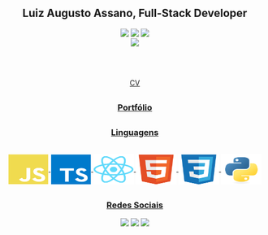 <h2 align="center">Luiz Augusto Assano, Full-Stack Developer</h2>

 
<div align="center"> 
  <a href="https://instagram.com/luiz_assano" target="_blank"><img src="https://img.shields.io/badge/-Instagram-%23E4405F?style=for-the-badge&logo=instagram&logoColor=white" target="_blank"></a>
  <a href = "luizassano2002@gmail.com"><img src="https://img.shields.io/badge/-Gmail-%23333?style=for-the-badge&logo=gmail&logoColor=white" target="_blank"></a>
  <a href="https://www.linkedin.com/in/luiz-augusto-assano/" target="_blank"><img src="https://img.shields.io/badge/-LinkedIn-%230077B5?style=for-the-badge&logo=linkedin&logoColor=white" target="_blank"></a>
</div>

<div align="center">
  <a href="https://github.com/luizassano">
  <img height="180em" src="https://github-readme-stats.vercel.app/api?username=elgabrielfreitas&show_icons=true&theme=dark&include_all_commits=true&count_private=true"/>
</div>
  
  ##
<br>
  
<p align="center">
 <a href="https://drive.google.com/file/d/1-aC_XuCUTGgAYea_mgYipiHp-BXXKMuk/view?usp=sharing" target="_blank">
     CV
    </a>
</p>
  
  ##
  
<h3 align="center"><a href="https://drive.google.com/file/d/1-aC_XuCUTGgAYea_mgYipiHp-BXXKMuk/view?usp=sharing" target="_blank">Portfólio</h3>
  
  ##
  
<h3 align="center">Linguagens</h3>
  
<div style="display: inline_block" align="center"><br>
  <img align="center" alt="Gabriel-Js" height="60" width="80" src="https://raw.githubusercontent.com/devicons/devicon/master/icons/javascript/javascript-plain.svg">
  <img align="center" alt="Gabriel-Ts" height="60" width="80" src="https://raw.githubusercontent.com/devicons/devicon/master/icons/typescript/typescript-plain.svg">
  <img align="center" alt="Gabriel-React" height="60" width="80" src="https://raw.githubusercontent.com/devicons/devicon/master/icons/react/react-original.svg">
  <img align="center" alt="Gabriel-HTML" height="60" width="80" src="https://raw.githubusercontent.com/devicons/devicon/master/icons/html5/html5-original.svg">
  <img align="center" alt="Gabriel-CSS" height="60" width="80" src="https://raw.githubusercontent.com/devicons/devicon/master/icons/css3/css3-original.svg">
  <img align="center" alt="Gabriel-Python" height="60" width="80" src="https://raw.githubusercontent.com/devicons/devicon/master/icons/python/python-original.svg">

  ##
  
<h3 align="center">Redes Sociais</h3>
 
  <a href="https://instagram.com/luiz_assano" target="_blank"><img src="https://img.shields.io/badge/-Instagram-%23E4405F?style=for-the-badge&logo=instagram&logoColor=white" target="_blank"></a>
  <a href = "luizassano2002@gmail.com"><img src="https://img.shields.io/badge/-Gmail-%23333?style=for-the-badge&logo=gmail&logoColor=white" target="_blank"></a>
  <a href="https://www.linkedin.com/in/luiz-augusto-assano/" target="_blank"><img src="https://img.shields.io/badge/-LinkedIn-%230077B5?style=for-the-badge&logo=linkedin&logoColor=white" target="_blank"></a>
</div>
